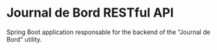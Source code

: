 # Journal de Bord RESTful API

Spring Boot application responsable for the backend of the "Journal de Bord" utility.  